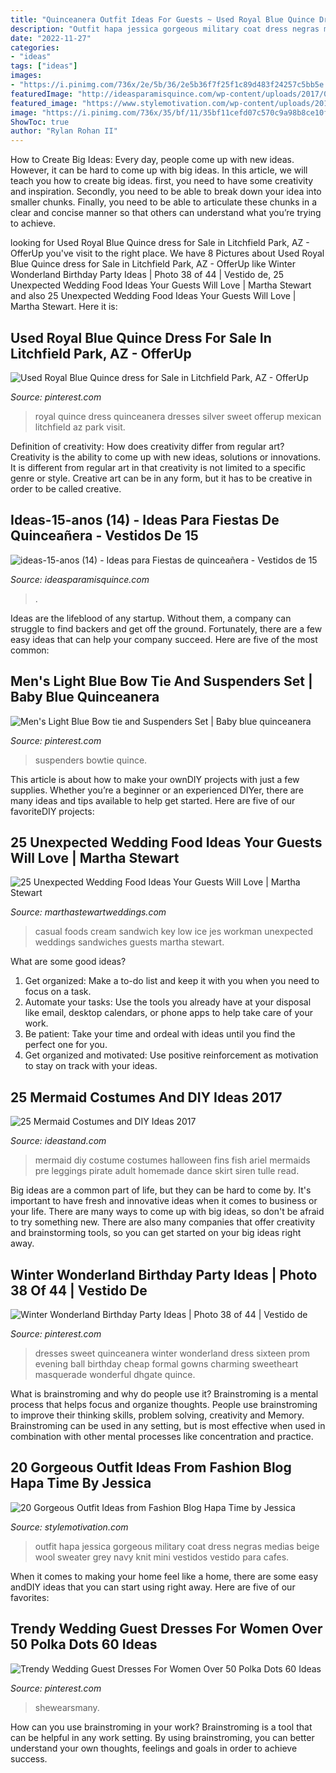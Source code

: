 ```yaml
---
title: "Quinceanera Outfit Ideas For Guests ~ Used Royal Blue Quince Dress For Sale In Litchfield Park, Az"
description: "Outfit hapa jessica gorgeous military coat dress negras medias beige wool sweater grey navy knit mini vestidos vestido para cafes"
date: "2022-11-27"
categories:
- "ideas"
tags: ["ideas"]
images:
- "https://i.pinimg.com/736x/2e/5b/36/2e5b36f7f25f1c89d483f24257c5bb5e.jpg"
featuredImage: "http://ideasparamisquince.com/wp-content/uploads/2017/06/ideas-15-anos-14.jpg"
featured_image: "https://www.stylemotivation.com/wp-content/uploads/2014/01/20-Gorgeous-Outfit-Ideas-from-Fashion-Blog-Hapa-Time-by-Jessica-6-620x926.jpg"
image: "https://i.pinimg.com/736x/35/bf/11/35bf11cefd07c570c9a98b8ce10f01ab--winter-wonderland-dress-winter-wonderland-birthday.jpg"
ShowToc: true
author: "Rylan Rohan II"
---
```



How to Create Big Ideas:
Every day, people come up with new ideas. However, it can be hard to come up with big ideas. In this article, we will teach you how to create big ideas. first, you need to have some creativity and inspiration. Secondly, you need to be able to break down your idea into smaller chunks. Finally, you need to be able to articulate these chunks in a clear and concise manner so that others can understand what you’re trying to achieve.

	

		
looking for Used Royal Blue Quince dress for Sale in Litchfield Park, AZ - OfferUp you've visit to the right place. We have 8 Pictures about Used Royal Blue Quince dress for Sale in Litchfield Park, AZ - OfferUp like Winter Wonderland Birthday Party Ideas | Photo 38 of 44 | Vestido de, 25 Unexpected Wedding Food Ideas Your Guests Will Love | Martha Stewart and also 25 Unexpected Wedding Food Ideas Your Guests Will Love | Martha Stewart. Here it is:
		
    
## Used Royal Blue Quince Dress For Sale In Litchfield Park, AZ - OfferUp

<img loading=lazy src="https://i.pinimg.com/736x/2e/5b/36/2e5b36f7f25f1c89d483f24257c5bb5e.jpg" onerror="this.onerror=null;this.src='https://tse3.mm.bing.net/th?id=OIP.tuI1PFnxppLQ-JlkML_7NwHaJ4&amp;pid=15.1';" alt="Used Royal Blue Quince dress for Sale in Litchfield Park, AZ - OfferUp">

_Source: pinterest.com_

>royal quince dress quinceanera dresses silver sweet offerup mexican litchfield az park visit. 

	

Definition of creativity: How does creativity differ from regular art?
Creativity is the ability to come up with new ideas, solutions or innovations. It is different from regular art in that creativity is not limited to a specific genre or style. Creative art can be in any form, but it has to be creative in order to be called creative.

    
## Ideas-15-anos (14) - Ideas Para Fiestas De Quinceañera - Vestidos De 15

<img loading=lazy src="http://ideasparamisquince.com/wp-content/uploads/2017/06/ideas-15-anos-14.jpg" onerror="this.onerror=null;this.src='https://tse2.mm.bing.net/th?id=OIP.sE1bpOxvxGKwes5K-5dbhAHaNK&amp;pid=15.1';" alt="ideas-15-anos (14) - Ideas para Fiestas de quinceañera - Vestidos de 15">

_Source: ideasparamisquince.com_

>. 

	

Ideas are the lifeblood of any startup. Without them, a company can struggle to find backers and get off the ground. Fortunately, there are a few easy ideas that can help your company succeed. Here are five of the most common: 

    
## Men&#039;s Light Blue Bow Tie And Suspenders Set | Baby Blue Quinceanera

<img loading=lazy src="https://i.pinimg.com/736x/05/29/88/052988aceefaeee0b0d2fba67f2b795a.jpg" onerror="this.onerror=null;this.src='https://tse1.mm.bing.net/th?id=OIP.jYQmSL3wdCrYFCBGGW04kgHaIx&amp;pid=15.1';" alt="Men&#039;s Light Blue Bow tie and Suspenders Set | Baby blue quinceanera">

_Source: pinterest.com_

>suspenders bowtie quince. 

	

This article is about how to make your ownDIY projects with just a few supplies. Whether you’re a beginner or an experienced DIYer, there are many ideas and tips available to help get started. Here are five of our favoriteDIY projects: 

    
## 25 Unexpected Wedding Food Ideas Your Guests Will Love | Martha Stewart

<img loading=lazy src="https://static.onecms.io/wp-content/uploads/sites/36/2019/07/19070806/wedding-foods-jes-workman-2-0118.jpg" onerror="this.onerror=null;this.src='https://tse2.mm.bing.net/th?id=OIP.eYrOiiJ6CsvMaOYE1XkSpAHaLH&amp;pid=15.1';" alt="25 Unexpected Wedding Food Ideas Your Guests Will Love | Martha Stewart">

_Source: marthastewartweddings.com_

>casual foods cream sandwich key low ice jes workman unexpected weddings sandwiches guests martha stewart. 

	

What are some good ideas?
1. Get organized: Make a to-do list and keep it with you when you need to focus on a task.
2. Automate your tasks: Use the tools you already have at your disposal like email, desktop calendars, or phone apps to help take care of your work.
3. Be patient: Take your time and ordeal with ideas until you find the perfect one for you.
4. Get organized and motivated: Use positive reinforcement as motivation to stay on track with your ideas.

    
## 25 Mermaid Costumes And DIY Ideas 2017

<img loading=lazy src="http://ideastand.com/wp-content/uploads/2017/09/mermaid-costume-diy/13-mermaid-costume-diy-ideas-tutorials.jpg" onerror="this.onerror=null;this.src='https://tse2.mm.bing.net/th?id=OIP.gBM-xxMjWPYBX99MWDecWQHaLH&amp;pid=15.1';" alt="25 Mermaid Costumes and DIY Ideas 2017">

_Source: ideastand.com_

>mermaid diy costume costumes halloween fins fish ariel mermaids pre leggings pirate adult homemade dance skirt siren tulle read. 

	

Big ideas are a common part of life, but they can be hard to come by. It's important to have fresh and innovative ideas when it comes to business or your life. There are many ways to come up with big ideas, so don't be afraid to try something new. There are also many companies that offer creativity and brainstorming tools, so you can get started on your big ideas right away.

    
## Winter Wonderland Birthday Party Ideas | Photo 38 Of 44 | Vestido De

<img loading=lazy src="https://i.pinimg.com/736x/35/bf/11/35bf11cefd07c570c9a98b8ce10f01ab--winter-wonderland-dress-winter-wonderland-birthday.jpg" onerror="this.onerror=null;this.src='https://tse2.mm.bing.net/th?id=OIP.NImjNCNOe94Fxo_bCbbLbAHaLG&amp;pid=15.1';" alt="Winter Wonderland Birthday Party Ideas | Photo 38 of 44 | Vestido de">

_Source: pinterest.com_

>dresses sweet quinceanera winter wonderland dress sixteen prom evening ball birthday cheap formal gowns charming sweetheart masquerade wonderful dhgate quince. 

	

What is brainstroming and why do people use it?
Brainstroming is a mental process that helps focus and organize thoughts. People use brainstroming to improve their thinking skills, problem solving, creativity and Memory. Brainstroming can be used in any setting, but is most effective when used in combination with other mental processes like concentration and practice.

    
## 20 Gorgeous Outfit Ideas From Fashion Blog Hapa Time By Jessica

<img loading=lazy src="https://www.stylemotivation.com/wp-content/uploads/2014/01/20-Gorgeous-Outfit-Ideas-from-Fashion-Blog-Hapa-Time-by-Jessica-6-620x926.jpg" onerror="this.onerror=null;this.src='https://tse4.mm.bing.net/th?id=OIP.XBh9oJeVLxHIXbKV6CwOxQHaLD&amp;pid=15.1';" alt="20 Gorgeous Outfit Ideas from Fashion Blog Hapa Time by Jessica">

_Source: stylemotivation.com_

>outfit hapa jessica gorgeous military coat dress negras medias beige wool sweater grey navy knit mini vestidos vestido para cafes. 

	

When it comes to making your home feel like a home, there are some easy andDIY ideas that you can start using right away. Here are five of our favorites: 

    
## Trendy Wedding Guest Dresses For Women Over 50 Polka Dots 60 Ideas

<img loading=lazy src="https://i.pinimg.com/736x/e5/8c/f9/e58cf91fd39a6f3148b66e1f28f80166.jpg" onerror="this.onerror=null;this.src='https://tse4.mm.bing.net/th?id=OIP.w3amAxoEZvA6EldngkEcuAAAAA&amp;pid=15.1';" alt="Trendy Wedding Guest Dresses For Women Over 50 Polka Dots 60 Ideas">

_Source: pinterest.com_

>shewearsmany. 

	

How can you use brainstroming in your work?
Brainstroming is a tool that can be helpful in any work setting. By using brainstroming, you can better understand your own thoughts, feelings and goals in order to achieve success.

